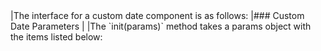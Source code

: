 <framework-specific-section frameworks="javascript">
|The interface for a custom date component is as follows:
</framework-specific-section>
<framework-specific-section frameworks="javascript">
<interface-documentation interfaceName='IDateComp' config='{"asCode":true }' ></interface-documentation>
</framework-specific-section>

<framework-specific-section frameworks="javascript">
|### Custom Date Parameters
|
|The `init(params)` method takes a params object with the items listed below:
</framework-specific-section>